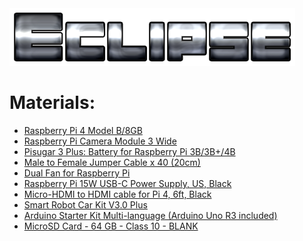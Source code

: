 <picture>
 <source media="(prefers-color-scheme: dark)" srcset="https://github.com/Eclipse-Robot/WRO-2024-Future-Engineers-Eclipse/blob/main/other/img/Eclipse.png">
 <source media="(prefers-color-scheme: light)" srcset="https://github.com/Eclipse-Robot/WRO-2024-Future-Engineers-Eclipse/blob/main/other/img/Eclipse.png">
 <img alt="Eclipse's banner." src="https://github.com/Eclipse-Robot/WRO-2024-Future-Engineers-Eclipse/blob/main/other/img/Eclipse.png">
</picture>

<h1>Materials:</h1>

<ul>
  <li>
  <a href="https://www.pishop.ca/product/raspberry-pi-4-model-b-8gb/">Raspberry Pi 4 Model B/8GB</a>
  </li>

  <li>
  <a href="https://www.pishop.ca/product/raspberry-pi-camera-module-3-wide/">Raspberry Pi Camera Module 3 Wide</a>
  </li>

  <li>
  <a href="https://www.tindie.com/products/pisugar/pisugar-3-plus-battery-for-raspberry-pi-3b3b4b/">Pisugar 3 Plus: Battery for Raspberry Pi 3B/3B+/4B</a>
  </li>

  <li>
  <a href="https://www.pishop.ca/product/diy-jumper-wires-for-raspberry-pi-30cm//">Male to Female Jumper Cable x 40 (20cm)</a>
  </li>

  <li>
  <a href="https://www.pishop.ca/product/dual-fan-for-raspberry-pi/">Dual Fan for Raspberry Pi</a>
  </li>

  <li>
  <a href="https://www.pishop.ca/product/raspberry-pi-15w-power-supply-us-black/">Raspberry Pi 15W USB-C Power Supply, US, Black</a>
  </li>

  <li>
  <a href="https://www.pishop.ca/product/microhdmi-hdmi-cable-6ft/">Micro-HDMI to HDMI cable for Pi 4, 6ft, Black</a>
  </li>

  <li>
  <a href="https://www.elegoo.com/en-ca/products/elegoo-smart-robot-car-kit-v-3-0-plus/">Smart Robot Car Kit V3.0 Plus</a>
  </li>

 <li>
  <a href="https://store-usa.arduino.cc/products/arduino-starter-kit-multi-language?selectedStore=us">Arduino Starter Kit Multi-language (Arduino Uno R3 included)</a>
  </li>

  <li>
  <a href="https://www.pishop.ca/product/microsd-card-64-gb-class-10-blank/">MicroSD Card - 64 GB - Class 10 - BLANK</a>
  </li>

</ul>
